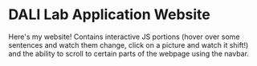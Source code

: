 # DALI Lab Application Website

Here's my website!  Contains interactive JS portions (hover over some sentences and watch them change, click on a picture and watch it shift!) and the ability to scroll to certain parts of the webpage using the navbar.
